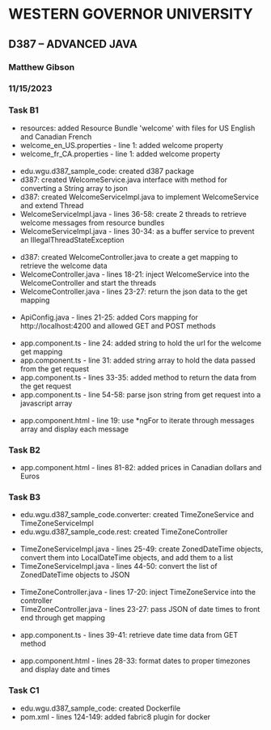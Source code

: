 # WESTERN GOVERNOR UNIVERSITY 
## D387 – ADVANCED JAVA
### Matthew Gibson
### 11/15/2023

### Task B1
- resources: added Resource Bundle 'welcome' with files for US English and Canadian French
- welcome_en_US.properties - line 1: added welcome property
- welcome_fr_CA.properties - line 1: added welcome property
<br><br>
- edu.wgu.d387_sample_code: created d387 package
- d387: created WelcomeService.java interface with method for converting a String array to json
- d387: created WelcomeServiceImpl.java to implement WelcomeService and extend Thread
- WelcomeServiceImpl.java - lines 36-58: create 2 threads to retrieve welcome messages from resource bundles
- WelcomeServiceImpl.java - lines 30-34: as a buffer service to prevent an IllegalThreadStateException
<br><br>
- d387: created WelcomeController.java to create a get mapping to retrieve the welcome data
- WelcomeController.java - lines 18-21: inject WelcomeService into the WelcomeController and start the threads
- WelcomeController.java - lines 23-27: return the json data to the get mapping
<br><br>
- ApiConfig.java - lines 21-25: added Cors mapping for http://localhost:4200 and allowed GET and POST methods
<br><br>
- app.component.ts - line 24: added string to hold the url for the welcome get mapping
- app.component.ts - line 31: added string array to hold the data passed from the get request
- app.component.ts - lines 33-35: added method to return the data from the get request
- app.component.ts - line 54-58: parse json string from get request into a javascript array
<br><br>
- app.component.html - line 19: use *ngFor to iterate through messages array and display each message

### Task B2
- app.component.html - lines 81-82: added prices in Canadian dollars and Euros

### Task B3
- edu.wgu.d387_sample_code.converter: created TimeZoneService and TimeZoneServiceImpl
- edu.wgu.d387_sample_code.rest: created TimeZoneController
<br><br>
- TimeZoneServiceImpl.java - lines 25-49: create ZonedDateTime objects, convert them into LocalDateTime objects, and add them to a list
- TimeZoneServiceImpl.java - lines 44-50: convert the list of ZonedDateTime objects to JSON
<br><br>
- TimeZoneController.java - lines 17-20: inject TimeZoneService into the controller
- TimeZoneController.java - lines 23-27: pass JSON of date times to front end through get mapping
<br><br>
- app.component.ts - lines 39-41: retrieve date time data from GET method
<br><br>
- app.component.html - lines 28-33: format dates to proper timezones and display date and times

### Task C1
- edu.wgu.d387_sample_code: created Dockerfile
- pom.xml - lines 124-149: added fabric8 plugin for docker